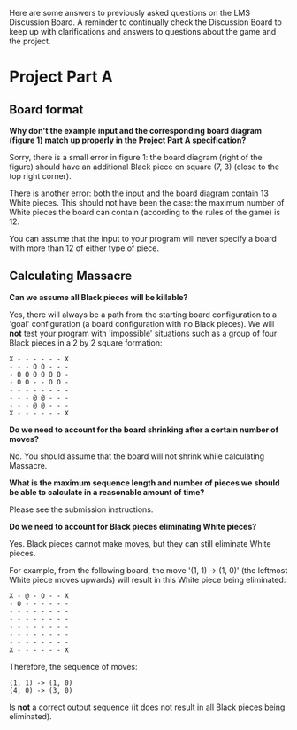 Here are some answers to previously asked questions on the LMS Discussion Board. A reminder to continually check the Discussion Board to keep up with clarifications and answers to questions about the game and the project.

Project Part A
==============

Board format
------------

**Why don't the example input and the corresponding board diagram (figure 1) match up properly in the Project Part A specification?**

Sorry, there is a small error in figure 1: the board diagram (right of the figure) should have an additional Black piece on square (7, 3) (close to the top right corner).

There is another error: both the input and the board diagram contain 13 White pieces. This should not have been the case: the maximum number of White pieces the board can contain (according to the rules of the game) is 12.

You can assume that the input to your program will never specify a board with more than 12 of either type of piece.


Calculating Massacre
--------------------

**Can we assume all Black pieces will be killable?**

Yes, there will always be a path from the starting board configuration to a 'goal' configuration (a board configuration with no Black pieces). We will **not** test your program with 'impossible' situations such as a group of four Black pieces in a 2 by 2 square formation:

    X - - - - - - X
    - - - O O - - -
    - O O O O O O -
    - O O - - O O -
    - - - - - - - -
    - - - @ @ - - -
    - - - @ @ - - -
    X - - - - - - X



**Do we need to account for the board shrinking after a certain number of moves?**

No. You should assume that the board will not shrink while calculating Massacre.


**What is the maximum sequence length and number of pieces we should be able to calculate in a reasonable amount of time?**

Please see the submission instructions.


**Do we need to account for Black pieces eliminating White pieces?**

Yes. Black pieces cannot make moves, but they can still eliminate White pieces.

For example, from the following board, the move '(1, 1) -> (1, 0)' (the leftmost White piece moves upwards) will result in this White piece being eliminated:

    X - @ - O - - X
    - O - - - - - -
    - - - - - - - -
    - - - - - - - -
    - - - - - - - -
    - - - - - - - -
    - - - - - - - -
    X - - - - - - X

Therefore, the sequence of moves:

    (1, 1) -> (1, 0)
    (4, 0) -> (3, 0)

Is **not** a correct output sequence (it does not result in all Black pieces being eliminated).

